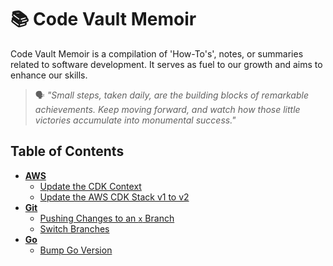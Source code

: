 # 📚 Code Vault Memoir

Code Vault Memoir is a compilation of 'How-To's', notes, or summaries related to software development. It serves as fuel to our growth and aims to enhance our skills.

> 🗣️ *"Small steps, taken daily, are the building blocks of remarkable achievements. Keep moving forward, and watch how those little victories accumulate into monumental success."*

## Table of Contents
* [**AWS**](aws/)
  * [Update the CDK Context](aws/update-cdk-context.md)
  * [Update the AWS CDK Stack v1 to v2](aws/update-cdk-to-v2.md)
* [**Git**](git/)
  * [Pushing Changes to an `x` Branch](git/push-changes-to-x-branch.md)
  * [Switch Branches](git/switch-branches.md)
* [**Go**](go/)
  * [Bump Go Version](go/bump-go-version.md)